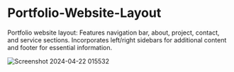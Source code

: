 # Portfolio-Website-Layout
Portfolio website layout: Features navigation bar, about, project, contact, and service sections. Incorporates left/right sidebars for additional content and footer for essential information.


![Screenshot 2024-04-22 015532](https://github.com/varunsethi1121/Portfolio-Website-Layout/assets/149794469/8cf52656-d3a4-4488-8d00-6249468cb0ae)
